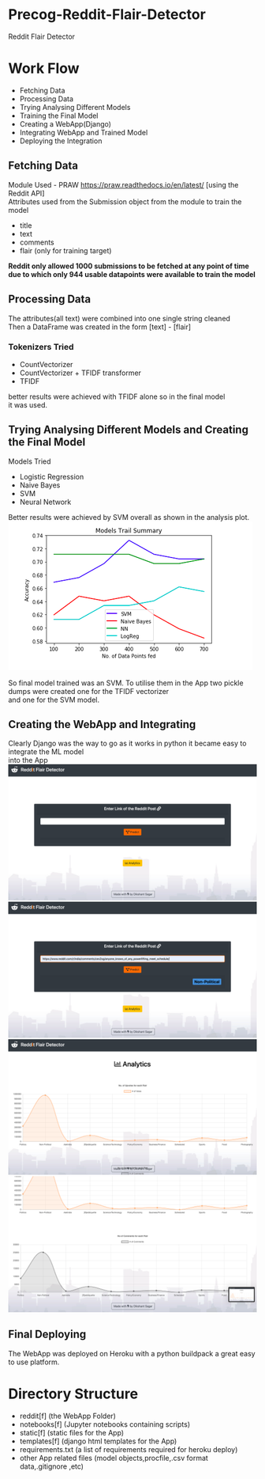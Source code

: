 # Precog-Reddit-Flair-Detector
Reddit Flair Detector

 # Work Flow
 
 - Fetching Data
 - Processing Data
 - Trying Analysing Different Models
 - Training the Final Model
 - Creating a WebApp(Django)
 - Integrating WebApp and Trained Model
 - Deploying the Integration
 
 
 ## Fetching Data
 
 Module Used - PRAW https://praw.readthedocs.io/en/latest/ [using the Reddit API]\
 Attributes used from the Submission object from the module to train the model
 - title
 - text
 - comments
 - flair (only for training target)
 
 <b>Reddit only allowed 1000 submissions to be fetched at any point of time\
 due to which only 944 usable datapoints were available to train the model</b>
 
 ## Processing Data
 
 The attributes(all text) were combined into one single string cleaned\
 Then a DataFrame was created in the form  [text] - [flair]
 
 ### Tokenizers Tried
 - CountVectorizer
 - CountVectorizer + TFIDF transformer
 - TFIDF
 
 better results were achieved with TFIDF alone so in the final model\
 it was used.
 
 ## Trying Analysing Different Models and Creating the Final Model
 
 Models Tried
 - Logistic Regression
 - Naive Bayes
 - SVM
 - Neural Network
 
 Better results were achieved by SVM overall as shown in the analysis plot.
 ![alt text](https://raw.githubusercontent.com/dikshantsagar/Precog-Reddit-Flair-Detector/master/readmeimages/15.png?token=AHRBHFTKYZ7XKM4L2CZMEMC5HMYAM)
 
 So final model trained was an SVM. To utilise them in the App two pickle dumps were created one for the TFIDF vectorizer\
 and one for the SVM model.
 
 ## Creating the WebApp and Integrating 
 
 Clearly Django was the way to go as it works in python it became easy to integrate the ML model\
 into the App
  ![alt text](https://raw.githubusercontent.com/dikshantsagar/Precog-Reddit-Flair-Detector/master/readmeimages/11.png?token=AHRBHFS5HLUZBVLSI2ANZ2S5HMYRS)
   ![alt text](https://raw.githubusercontent.com/dikshantsagar/Precog-Reddit-Flair-Detector/master/readmeimages/12.png?token=AHRBHFWQ4AN5EM7GATQNNVK5HMYTM)
    ![alt text](https://raw.githubusercontent.com/dikshantsagar/Precog-Reddit-Flair-Detector/master/readmeimages/13.png?token=AHRBHFXBMXEDOHF3EJYF47K5HMYUS)
     ![alt text](https://raw.githubusercontent.com/dikshantsagar/Precog-Reddit-Flair-Detector/master/readmeimages/14.png?token=AHRBHFVVGZJN6OPQCLNBFNK5HMYV6)
 
 ## Final Deploying 
  
  The WebApp was deployed on Heroku with a python buildpack a great easy to use platform.
  
 
 # Directory Structure
 - reddit[f] (the WebApp Folder)
 - notebooks[f] (Jupyter notebooks containing scripts)
 - static[f] (static files for the App)
 - templates[f] (django html templates for the App)
 - requirements.txt (a list of requirements required for heroku deploy)
 - other App related files (model objects,procfile,.csv format data,.gitignore ,etc)
